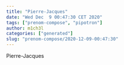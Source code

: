 ```yaml
---
title: "Pierre-Jacques"
date: "Wed Dec  9 00:47:30 CET 2020"
tags: ["prenom-compose", "pipotron"]
author: m1ch3l
categories: ["generated"]
slug: "prenom-compose/2020-12-09-00:47:30"
---
```


Pierre-Jacques
